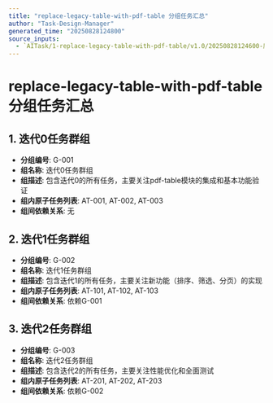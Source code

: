 ```yaml
---
title: "replace-legacy-table-with-pdf-table 分组任务汇总"
author: "Task-Design-Manager"
generated_time: "20250828124800"
source_inputs:
  - `AITask/1-replace-legacy-table-with-pdf-table/v1.0/20250828124600-原子任务汇总.md`
---
```


# replace-legacy-table-with-pdf-table 分组任务汇总

## 1. 迭代0任务群组

- **分组编号**: G-001
- **组名称**: 迭代0任务群组
- **组描述**: 包含迭代0的所有任务，主要关注pdf-table模块的集成和基本功能验证
- **组内原子任务列表**: AT-001, AT-002, AT-003
- **组间依赖关系**: 无

## 2. 迭代1任务群组

- **分组编号**: G-002
- **组名称**: 迭代1任务群组
- **组描述**: 包含迭代1的所有任务，主要关注新功能（排序、筛选、分页）的实现
- **组内原子任务列表**: AT-101, AT-102, AT-103
- **组间依赖关系**: 依赖G-001

## 3. 迭代2任务群组

- **分组编号**: G-003
- **组名称**: 迭代2任务群组
- **组描述**: 包含迭代2的所有任务，主要关注性能优化和全面测试
- **组内原子任务列表**: AT-201, AT-202, AT-203
- **组间依赖关系**: 依赖G-002